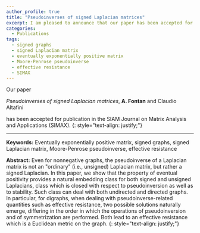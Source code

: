```yaml
---
author_profile: true
title: "Pseudoinverses of signed Laplacian matrices"
excerpt: I am pleased to announce that our paper has been accepted for publication in the SIAM Journal on Matrix Analysis and Applications..
categories:
  - Publications
tags:
  - signed graphs
  - signed Laplacian matrix
  - eventually exponentially positive matrix
  - Moore-Penrose pseudoinverse
  - effective resistance
  - SIMAX
---
```


Our paper

*Pseudoinverses of signed Laplacian matrices*, **A. Fontan** and Claudio Altafini

has been accepted for publication in the SIAM Journal on Matrix Analysis and Applications (SIMAX).
{: style="text-align: justify;"}

<!-- It is now available under the ["Early Access" area](https://ieeexplore.ieee.org/document/9965602) on IEEE Xplore. -->

---
**Keywords:** Eventually exponentially positive matrix, signed graphs, signed Laplacian matrix, Moore-Penrose pseudoinverse, effective resistance

**Abstract:**
Even for nonnegative graphs, the pseudoinverse of a Laplacian matrix is not an "ordinary" (i.e., unsigned) Laplacian matrix, but rather a signed Laplacian.
In this paper, we show that the property of eventual positivity provides a natural embedding class for both signed and unsigned Laplacians, 
class which is closed with respect to pseudoinversion as well as to stability. 
Such class can deal with both undirected and directed graphs. In particular, for digraphs, when dealing with pseudoinverse-related quantities 
such as effective resistance, two possible solutions naturally emerge, differing in the order in which the operations of pseudoinversion 
and of symmetrization are performed. Both lead to an effective resistance which is a Euclidean metric on the graph.
{: style="text-align: justify;"}
